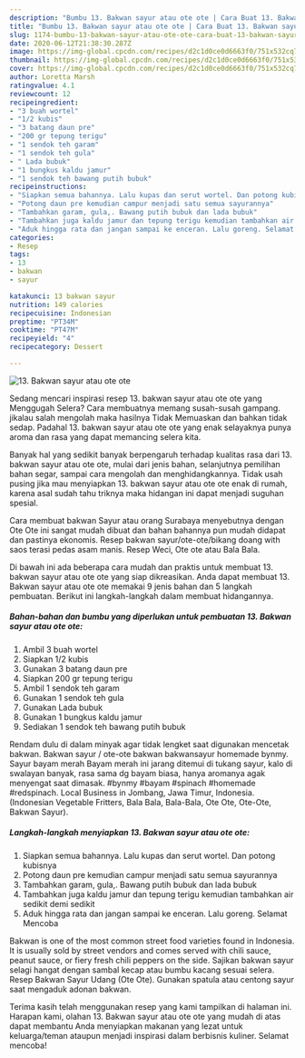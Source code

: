 ```yaml
---
description: "Bumbu 13. Bakwan sayur atau ote ote | Cara Buat 13. Bakwan sayur atau ote ote Yang Paling Enak"
title: "Bumbu 13. Bakwan sayur atau ote ote | Cara Buat 13. Bakwan sayur atau ote ote Yang Paling Enak"
slug: 1174-bumbu-13-bakwan-sayur-atau-ote-ote-cara-buat-13-bakwan-sayur-atau-ote-ote-yang-paling-enak
date: 2020-06-12T21:38:30.287Z
image: https://img-global.cpcdn.com/recipes/d2c1d0ce0d6663f0/751x532cq70/13-bakwan-sayur-atau-ote-ote-foto-resep-utama.jpg
thumbnail: https://img-global.cpcdn.com/recipes/d2c1d0ce0d6663f0/751x532cq70/13-bakwan-sayur-atau-ote-ote-foto-resep-utama.jpg
cover: https://img-global.cpcdn.com/recipes/d2c1d0ce0d6663f0/751x532cq70/13-bakwan-sayur-atau-ote-ote-foto-resep-utama.jpg
author: Loretta Marsh
ratingvalue: 4.1
reviewcount: 12
recipeingredient:
- "3 buah wortel"
- "1/2 kubis"
- "3 batang daun pre"
- "200 gr tepung terigu"
- "1 sendok teh garam"
- "1 sendok teh gula"
- " Lada bubuk"
- "1 bungkus kaldu jamur"
- "1 sendok teh bawang putih bubuk"
recipeinstructions:
- "Siapkan semua bahannya. Lalu kupas dan serut wortel. Dan potong kubisnya"
- "Potong daun pre kemudian campur menjadi satu semua sayurannya"
- "Tambahkan garam, gula,. Bawang putih bubuk dan lada bubuk"
- "Tambahkan juga kaldu jamur dan tepung terigu kemudian tambahkan air sedikit demi sedikit"
- "Aduk hingga rata dan jangan sampai ke enceran. Lalu goreng. Selamat Mencoba"
categories:
- Resep
tags:
- 13
- bakwan
- sayur

katakunci: 13 bakwan sayur 
nutrition: 149 calories
recipecuisine: Indonesian
preptime: "PT34M"
cooktime: "PT47M"
recipeyield: "4"
recipecategory: Dessert

---
```



![13. Bakwan sayur atau ote ote](https://img-global.cpcdn.com/recipes/d2c1d0ce0d6663f0/751x532cq70/13-bakwan-sayur-atau-ote-ote-foto-resep-utama.jpg)

Sedang mencari inspirasi resep 13. bakwan sayur atau ote ote yang Menggugah Selera? Cara membuatnya memang susah-susah gampang. jikalau salah mengolah maka hasilnya Tidak Memuaskan dan bahkan tidak sedap. Padahal 13. bakwan sayur atau ote ote yang enak selayaknya punya aroma dan rasa yang dapat memancing selera kita.

Banyak hal yang sedikit banyak berpengaruh terhadap kualitas rasa dari 13. bakwan sayur atau ote ote, mulai dari jenis bahan, selanjutnya pemilihan bahan segar, sampai cara mengolah dan menghidangkannya. Tidak usah pusing jika mau menyiapkan 13. bakwan sayur atau ote ote enak di rumah, karena asal sudah tahu triknya maka hidangan ini dapat menjadi suguhan spesial.

Cara membuat bakwan Sayur atau orang Surabaya menyebutnya dengan Ote Ote ini sangat mudah dibuat dan bahan bahannya pun mudah didapat dan pastinya ekonomis. Resep bakwan sayur/ote-ote/bikang doang with saos terasi pedas asam manis. Resep Weci, Ote ote atau Bala Bala.


Di bawah ini ada beberapa cara mudah dan praktis untuk membuat 13. bakwan sayur atau ote ote yang siap dikreasikan. Anda dapat membuat 13. Bakwan sayur atau ote ote memakai 9 jenis bahan dan 5 langkah pembuatan. Berikut ini langkah-langkah dalam membuat hidangannya.

<!--inarticleads1-->

##### Bahan-bahan dan bumbu yang diperlukan untuk pembuatan 13. Bakwan sayur atau ote ote:

1. Ambil 3 buah wortel
1. Siapkan 1/2 kubis
1. Gunakan 3 batang daun pre
1. Siapkan 200 gr tepung terigu
1. Ambil 1 sendok teh garam
1. Gunakan 1 sendok teh gula
1. Gunakan  Lada bubuk
1. Gunakan 1 bungkus kaldu jamur
1. Sediakan 1 sendok teh bawang putih bubuk


Rendam dulu di dalam minyak agar tidak lengket saat digunakan mencetak bakwan. Bakwan sayur / ote-ote bakwan bakwansayur homemade bynmy. Sayur bayam merah Bayam merah ini jarang ditemui di tukang sayur, kalo di swalayan banyak, rasa sama dg bayam biasa, hanya aromanya agak menyengat saat dimasak. #bynmy #bayam #spinach #homemade #redspinach. Local Business in Jombang, Jawa Timur, Indonesia. (Indonesian Vegetable Fritters, Bala Bala, Bala-Bala, Ote Ote, Ote-Ote, Bakwan Sayur). 

<!--inarticleads2-->

##### Langkah-langkah menyiapkan 13. Bakwan sayur atau ote ote:

1. Siapkan semua bahannya. Lalu kupas dan serut wortel. Dan potong kubisnya
1. Potong daun pre kemudian campur menjadi satu semua sayurannya
1. Tambahkan garam, gula,. Bawang putih bubuk dan lada bubuk
1. Tambahkan juga kaldu jamur dan tepung terigu kemudian tambahkan air sedikit demi sedikit
1. Aduk hingga rata dan jangan sampai ke enceran. Lalu goreng. Selamat Mencoba


Bakwan is one of the most common street food varieties found in Indonesia. It is usually sold by street vendors and comes served with chili sauce, peanut sauce, or fiery fresh chili peppers on the side. Sajikan bakwan sayur selagi hangat dengan sambal kecap atau bumbu kacang sesuai selera. Resep Bakwan Sayur Udang (Ote Ote). Gunakan spatula atau centong sayur saat mengaduk adonan bakwan. 

Terima kasih telah menggunakan resep yang kami tampilkan di halaman ini. Harapan kami, olahan 13. Bakwan sayur atau ote ote yang mudah di atas dapat membantu Anda menyiapkan makanan yang lezat untuk keluarga/teman ataupun menjadi inspirasi dalam berbisnis kuliner. Selamat mencoba!
